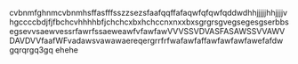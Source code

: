 cvbnmfghnmcvbnmhsffasfffsszzsezsfaafqqffafaqwfqfqwfqddwdhhjjjjjhhjjjjvhgccccbdjfjfbchcvhhhhbfjchchcxbxhchccnxnxxbxsgrgrsgvegsegesgserbbsegsevvsaewvessrfawrfssaeweawfvfawfawVVVSSVDVASFASAWSSVVAWVDAVDVVfaafWFvadawsvawawaereqergrrfrfwafawfaffawfawfawfawefafdw
gqrqrgq3gq
ehehe
